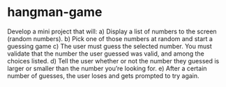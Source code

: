 # hangman-game
Develop a mini project that will:
a) Display a list of numbers to the screen (random numbers).
b) Pick one of those numbers at random and start a guessing game
c) The user must guess the selected number. You must validate that the
number the user guessed was valid, and among the choices listed.
d) Tell the user whether or not the number they guessed is larger or smaller than the number you’re looking for.
e) After a certain number of guesses, the user loses and gets prompted to try
again.

